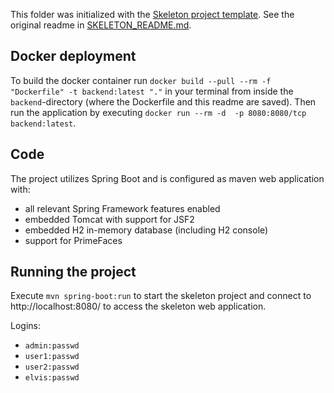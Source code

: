This folder was initialized with the [Skeleton project template](https://git.uibk.ac.at/informatik/qe/skeleton).
See the original readme in [SKELETON_README.md](SKELETON_README.md).

## Docker deployment
To build the docker container run `docker build --pull --rm -f "Dockerfile" -t backend:latest "."` in your terminal from inside the `backend`-directory (where the Dockerfile and this readme are saved). Then run the application by executing `docker run --rm -d  -p 8080:8080/tcp backend:latest`.

## Code
The project utilizes Spring Boot and is configured as maven web application with:
- all relevant Spring Framework features enabled
- embedded Tomcat with support for JSF2
- embedded H2 in-memory database (including H2 console)
- support for PrimeFaces

## Running the project
 Execute  `mvn spring-boot:run` to start the skeleton project
 and connect to http://localhost:8080/ to access the skeleton
 web application. 
 
Logins: 
  - `admin:passwd`
  - `user1:passwd`
  - `user2:passwd`
  - `elvis:passwd`
